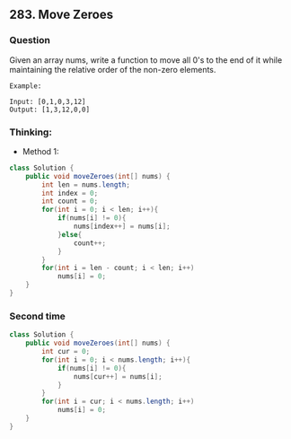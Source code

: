 ## 283. Move Zeroes

### Question
Given an array nums, write a function to move all 0's to the end of it while maintaining the relative order of the non-zero elements.

```
Example:

Input: [0,1,0,3,12]
Output: [1,3,12,0,0]
```

### Thinking:
* Method 1:

```Java
class Solution {
    public void moveZeroes(int[] nums) {
        int len = nums.length;
        int index = 0;
        int count = 0;
        for(int i = 0; i < len; i++){
            if(nums[i] != 0){
                nums[index++] = nums[i];
            }else{
                count++;
            }
        }
        for(int i = len - count; i < len; i++)
            nums[i] = 0;
    }
}
```

### Second time
```Java
class Solution {
    public void moveZeroes(int[] nums) {
        int cur = 0;
        for(int i = 0; i < nums.length; i++){
            if(nums[i] != 0){
                nums[cur++] = nums[i];
            }
        }
        for(int i = cur; i < nums.length; i++)
            nums[i] = 0;
    }
}
```
